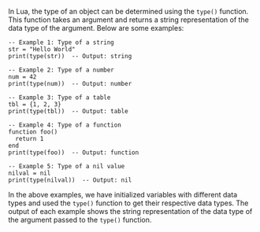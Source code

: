 In Lua, the type of an object can be determined using the `type()` function. This function takes an argument and returns a string representation of the data type of the argument. Below are some examples:

```
-- Example 1: Type of a string
str = "Hello World"
print(type(str))  -- Output: string
 
-- Example 2: Type of a number
num = 42
print(type(num))  -- Output: number
 
-- Example 3: Type of a table
tbl = {1, 2, 3}
print(type(tbl))  -- Output: table
 
-- Example 4: Type of a function
function foo()
  return 1
end
print(type(foo))  -- Output: function
 
-- Example 5: Type of a nil value
nilval = nil
print(type(nilval))  -- Output: nil
```

In the above examples, we have initialized variables with different data types and used the `type()` function to get their respective data types. The output of each example shows the string representation of the data type of the argument passed to the `type()` function.